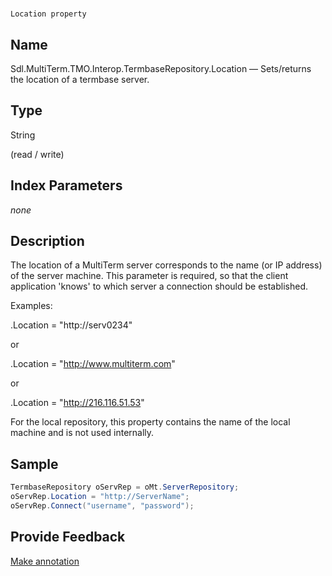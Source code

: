 

# 
    Location property



## Name

Sdl.MultiTerm.TMO.Interop.TermbaseRepository.Location —          Sets/returns the location of a termbase server.



## Type

String

(read / write)



## Index Parameters
*none*


## Description



The location of a MultiTerm server corresponds to the name (or IP address) of the server machine. This parameter is required, so that the client application 'knows' to which server a connection should be established.

Examples:

.Location = "http://serv0234"

or

.Location = "http://www.multiterm.com"

or

.Location = "http://216.116.51.53"

For the local repository, this property contains the name of the local machine and is not used internally.



## Sample


```cs
TermbaseRepository oServRep = oMt.ServerRepository;
oServRep.Location = "http://ServerName";
oServRep.Connect("username", "password");
```



## Provide Feedback

[Make annotation](mailto:sdk-feedback@sdl.com&amp;subject=Reference%20for%20Sdl.MultiTerm.TMO.Interop.TermbaseRepository.Location)


